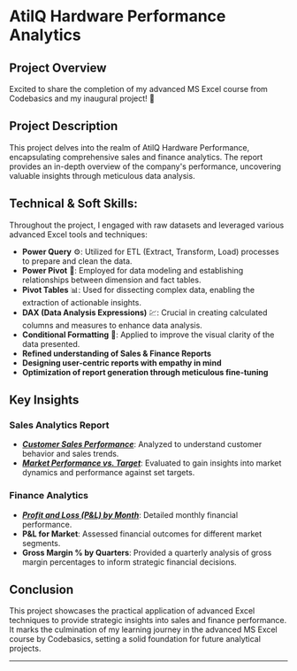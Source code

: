 # AtilQ Hardware Performance Analytics

## Project Overview

Excited to share the completion of my advanced MS Excel course from Codebasics and my inaugural project! 🎉

## Project Description

This project delves into the realm of AtilQ Hardware Performance, encapsulating comprehensive sales and finance analytics. The report provides an in-depth overview of the company's performance, uncovering valuable insights through meticulous data analysis.

## Technical & Soft Skills:

Throughout the project, I engaged with raw datasets and leveraged various advanced Excel tools and techniques:

- **Power Query** ⚙: Utilized for ETL (Extract, Transform, Load) processes to prepare and clean the data.
- **Power Pivot** 💪: Employed for data modeling and establishing relationships between dimension and fact tables.
- **Pivot Tables** 📊: Used for dissecting complex data, enabling the extraction of actionable insights.
- **DAX (Data Analysis Expressions)** 💹: Crucial in creating calculated columns and measures to enhance data analysis.
- **Conditional Formatting** 🎨: Applied to improve the visual clarity of the data presented.
- **Refined understanding of Sales & Finance Reports**
- **Designing user-centric reports with empathy in mind**
- **Optimization of report generation through meticulous fine-tuning**

## Key Insights

### Sales Analytics Report
- **_[Customer Sales Performance](https://github.com/Nishit082/Excel-Sales-Analytics/blob/main/Customer%20Sales%20Performance.pdf)_**: Analyzed to understand customer behavior and sales trends.
- **_[Market Performance vs. Target](https://github.com/Nishit082/Excel-Sales-Analytics/blob/main/Market%20Performance%20Vs%20Target.pdf)_**: Evaluated to gain insights into market dynamics and performance against set targets.

### Finance Analytics
- **_[Profit and Loss (P&L) by Month](https://github.com/Nishit082/Excel-Sales-Analytics/blob/main/P%20%26%20L%20Months.pdf)_**: Detailed monthly financial performance.
- **P&L for Market**: Assessed financial outcomes for different market segments.
- **Gross Margin % by Quarters**: Provided a quarterly analysis of gross margin percentages to inform strategic financial decisions.

## Conclusion

This project showcases the practical application of advanced Excel techniques to provide strategic insights into sales and finance performance. It marks the culmination of my learning journey in the advanced MS Excel course by Codebasics, setting a solid foundation for future analytical projects.

---
